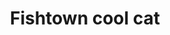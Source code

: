 ---
pid: pt253
title: Fishtown cool cat
location_transcription: Dauphin + Frankford
coordinates: "[-75.128575327895, 39.980769606192]"
zipcode: '19125'
gen_neighborhood: River Wards
neighborhood: Fishtown,Kensington
outside_phl: 
age: '35'
age_range: 30-39
instagram: 
image_file_name: pt_253.jpg
proposal_transcription: Fishtown cool cat !!
topic: Animals,Neighborhoods
topic_summary: 0, 0, 0
type: Other No Form
keywords_other: Fishtown
credit: Jessica Fleming
image_labels: 
twitter: 
facebook: 
permalink: "/monuments/pt253/"
layout: item-page
---